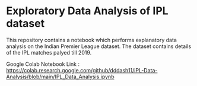 ﻿# Exploratory Data Analysis of IPL dataset 
This repository contains a notebook which performs explanatory data analysis on the Indian Premier League dataset. The dataset contains details of the IPL matches palyed till 2019.

Google Colab Notebook Link : https://colab.research.google.com/github/dddash11/IPL-Data-Analysis/blob/main/IPL_Data_Analysis.ipynb
